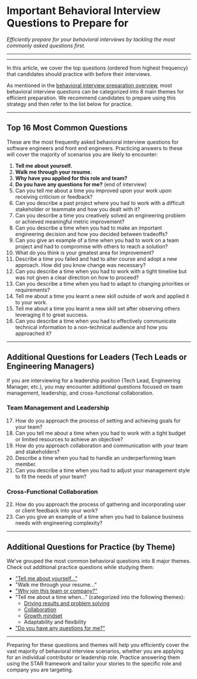 # Important Behavioral Interview Questions to Prepare for

*Efficiently prepare for your behavioral interviews by tackling the most commonly asked questions first.*

---

---

In this article, we cover the top questions (ordered from highest frequency) that candidates should practice with before their interviews.

As mentioned in the [behavioral interview preparation overview](/behavioral-interview-guidebook/introduction), most behavioral interview questions can be categorized into 8 main themes for efficient preparation. We recommend candidates to prepare using this strategy and then refer to the list below for practice.

---

## Top 16 Most Common Questions

These are the most frequently asked behavioral interview questions for software engineers and front end engineers. Practicing answers to these will cover the majority of scenarios you are likely to encounter:

1. **Tell me about yourself.**
2. **Walk me through your resume.**
3. **Why have you applied for this role and team?**
4. **Do you have any questions for me?** (end of interview)
5. Can you tell me about a time you improved upon your work upon receiving criticism or feedback?
6. Can you describe a past project where you had to work with a difficult stakeholder or teammate and how you dealt with it?
7. Can you describe a time you creatively solved an engineering problem or achieved meaningful metric improvement?
8. Can you describe a time when you had to make an important engineering decision and how you decided between tradeoffs?
9. Can you give an example of a time when you had to work on a team project and had to compromise with others to reach a solution?
10. What do you think is your greatest area for improvement?
11. Describe a time you failed and had to alter course and adopt a new approach. How did you know change was necessary?
12. Can you describe a time when you had to work with a tight timeline but was not given a clear direction on how to proceed?
13. Can you describe a time when you had to adapt to changing priorities or requirements?
14. Tell me about a time you learnt a new skill outside of work and applied it to your work.
15. Tell me about a time you learnt a new skill set after observing others leveraging it to great success.
16. Can you describe a time when you had to effectively communicate technical information to a non-technical audience and how you approached it?

---

## Additional Questions for Leaders (Tech Leads or Engineering Managers)

If you are interviewing for a leadership position (Tech Lead, Engineering Manager, etc.), you may encounter additional questions focused on team management, leadership, and cross-functional collaboration.

### Team Management and Leadership

17. How do you approach the process of setting and achieving goals for your team?
18. Can you tell me about a time when you had to work with a tight budget or limited resources to achieve an objective?
19. How do you approach collaboration and communication with your team and stakeholders?
20. Describe a time when you had to handle an underperforming team member.
21. Can you describe a time when you had to adjust your management style to fit the needs of your team?

### Cross-Functional Collaboration

22. How do you approach the process of gathering and incorporating user or client feedback into your work?
23. Can you give an example of a time when you had to balance business needs with engineering complexity?

---

## Additional Questions for Practice (by Theme)

We've grouped the most common behavioral questions into 8 major themes. Check out additional practice questions while studying them:

- ["Tell me about yourself..."](behavioral-interview-guidebook/self-introduction)
- "Walk me through your resume..."
- ["Why join this team or company?"](behavioral-interview-guidebook/why-work-here)
- "Tell me about a time when..." (categorized into the following themes):
  - [Driving results and problem solving](behavioral-interview-guidebook/problem-solving)
  - [Collaboration](behavioral-interview-guidebook/collaboration)
  - [Growth mindset](behavioral-interview-guidebook/growth-mindset)
  - Adaptability and flexibility
- ["Do you have any questions for me?"](behavioral-interview-guidebook/questions-to-ask)

---

Preparing for these questions and themes will help you efficiently cover the vast majority of behavioral interview scenarios, whether you are applying for an individual contributor or leadership role. Practice answering them using the STAR framework and tailor your stories to the specific role and company you are targeting.